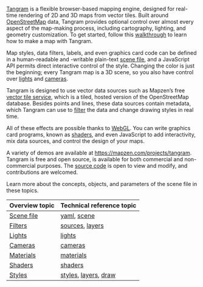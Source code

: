 [Tangram](https://mapzen.com/projects/tangram) is a flexible browser-based mapping engine, designed for real-time rendering of 2D and 3D maps from vector tiles. Built around [OpenStreetMap](http://www.openstreetmap.org/) data, Tangram provides optional control over almost every aspect of the map-making process, including cartography, lighting, and geometry customization. To get started, follow this [walkthrough](walkthrough.md) to learn how to make a map with Tangram. 

Map styles, data filters, labels, and even graphics card code can be defined in a human-readable and -writable plain-text [scene file](Scene-file.md), and a JavaScript API permits direct interactive control of the style. Changing the color is just the beginning; every Tangram map is a 3D scene, so you also have control over [lights](Lights-Overview.md) and [cameras](Cameras-Overview.md).

Tangram is designed to use vector data sources such as Mapzen’s free [vector tile service](https://mapzen.com/projects/vector-tiles), which is a tiled, hosted version of the OpenStreetMap database. Besides points and lines, these data sources contain metadata, which Tangram can use to [filter](Filters-Overview.md) the data and change drawing styles in real time.

All of these effects are possible thanks to [WebGL](https://en.wikipedia.org/wiki/WebGL). You can write graphics card programs, known as [shaders](Shaders-Overview.md), and even JavaScript to add interactivity, mix data sources, and control the design of your maps.

A variety of demos are available at https://mapzen.com/projects/tangram. Tangram is free and open source, is available for both commercial and non-commercial purposes. The [source code](https://github.com/tangrams) is open to view and modify, and contributions are welcomed.  

Learn more about the concepts, objects, and parameters of the scene file in these topics.

| Overview topic | Technical reference topic | 
| ----- | ----- |
| [Scene file](Scene-file.md) | [yaml](yaml.md), [scene](scene.md) |
| [Filters](Filters-Overview.md) | [sources](sources.md), [layers](layers.md) |
| [Lights](Lights-Overview.md) | [lights](lights.md) |
| [Cameras](Cameras-Overview.md) | [cameras](cameras.md) |
| [Materials](Materials-Overview.md) | [materials](materials.md) |
| [Shaders](Shaders-Overview.md) | [shaders](shaders.md) |
| [Styles](Styles-Overview.md) |  [styles](styles.md), [layers](layers.md), [draw](draw.md)  |
